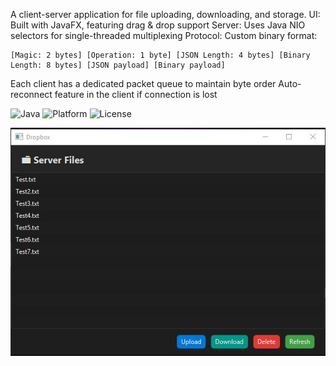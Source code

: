 A client-server application for file uploading, downloading, and storage.
UI: Built with JavaFX, featuring drag & drop support
Server: Uses Java NIO selectors for single-threaded multiplexing
Protocol: Custom binary format:
``` Protocol
[Magic: 2 bytes] [Operation: 1 byte] [JSON Length: 4 bytes] [Binary Length: 8 bytes] [JSON payload] [Binary payload]
```
Each client has a dedicated packet queue to maintain byte order
Auto-reconnect feature in the client if connection is lost

![Java](https://img.shields.io/badge/Java-17%2B-blue?style=flat&logo=java)
![Platform](https://img.shields.io/badge/Platform-cross--platform-lightgrey)
![License](https://img.shields.io/badge/License-MIT-green)

<picture>
 <source media="(prefers-color-scheme: dark)" srcset="[[https://github.com/GiperB0la/GiperbolaBook/blob/main/Screen.png](https://github.com/GiperB0la/Dropbox/blob/main/Screen.jpg](https://github.com/GiperB0la/Dropbox-Java/blob/main/Screen.jpg))">
 <source media="(prefers-color-scheme: light)" srcset="YOUR-LIGHTMODE-IMAGE">
 <img alt="Screen" src="Screen.jpg">
</picture>
